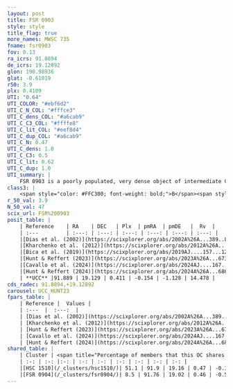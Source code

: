 ```yaml
---
layout: post
title: FSR 0903
style: style
title_flag: true
more_names: MWSC 735
fname: fsr0903
fov: 0.13
ra_icrs: 91.8894
de_icrs: 19.12892
glon: 190.98936
glat: -0.61019
r50: 3.9
plx: 0.4109
UTI: "0.64"
UTI_COLOR: "#ebf6d2"
UTI_C_N_COL: "#fffce3"
UTI_C_dens_COL: "#a6cab9"
UTI_C_C3_COL: "#ffffe8"
UTI_C_lit_COL: "#eef8d4"
UTI_C_dup_COL: "#a6cab9"
UTI_C_N: 0.47
UTI_C_dens: 1.0
UTI_C_C3: 0.5
UTI_C_lit: 0.62
UTI_C_dup: 1.0
UTI_summary: |
    FSR 0903 is a poorly populated, very dense object of intermediate C3 quality. It is moderately studied in the literature. This object shares a significant percentage of members with 2 later reported entries.
class3: |
    <span style="color: #FFC300; font-weight: bold;">B</span><span style="color: #FFC300; font-weight: bold;">B</span>
r_50_val: 3.9
N_50_val: 47
scix_url: FSR%200903
posit_table: |
    | Reference    | RA    | DEC   | Plx  | pmRA  | pmDE   |  Rv  |
    | :---         | :---: | :---: | :---: | :---: | :---: | :---: |
    |[Dias et al. (2002)](https://scixplorer.org/abs/2002A%26A...389..871D) | 91.892 | 19.113 | -- | -1.27 | -4.22 | -- |
    |[Kharchenko et al. (2012)](https://scixplorer.org/abs/2012A%26A...543A.156K) | 91.882 | 19.095 | -- | 1.48 | -5.42 | -- |
    |[Bica et al. (2019)](https://scixplorer.org/abs/2019AJ....157...12B) | 91.896 | 19.111 | -- | -- | -- | -- |
    |[Hunt & Reffert (2023)](https://scixplorer.org/abs/2023A%26A...673A.114H) | 91.874 | 19.093 | 0.394 | -0.158 | -1.142 | 14.02 |
    |[Cavallo et al. (2024)](https://scixplorer.org/abs/2024AJ....167...12C) | 91.899 | 19.127 | 0.392 | -- | -- | -- |
    |[Hunt & Reffert (2024)](https://scixplorer.org/abs/2024A%26A...686A..42H) | 91.874 | 19.093 | 0.394 | -0.158 | -1.142 | 14.02 |
    | **UCC** |91.889 | 19.129 | 0.411 | -0.154 | -1.128 | 14.478 | 
cds_radec: 91.8894,+19.12892
carousel: UCC_HUNT23
fpars_table: |
    | Reference |  Values |
    | :---  |  :---:  |
    | [Dias et al. (2002)](https://scixplorer.org/abs/2002A%26A...389..871D) | `E(B-V)=1.041, Dist=1633.0, Age=8.81` |
    | [Kharchenko et al. (2012)](https://scixplorer.org/abs/2012A%26A...543A.156K) | `e_bv=1.041, distance=1633, log_age=8.81` |
    | [Hunt & Reffert (2023)](https://scixplorer.org/abs/2023A%26A...673A.114H) | `AV50=3.163, diffAV50=0.853, MOD50=11.793, logAge50=8.513` |
    | [Cavallo et al. (2024)](https://scixplorer.org/abs/2024AJ....167...12C) | `AV50=3.1, dMod50=11.65, logAge50=8.6, [Fe/H]50=0.41` |
    | [Hunt & Reffert (2024)](https://scixplorer.org/abs/2024A%26A...686A..42H) | `MassJ=185.599` |
shared_table: |
    | Cluster | <span title="Percentage of members that this OC shares with the ones listed">%</span>   | RA   | DEC   | Plx   | pmRA  | pmDE  | Rv | UTI |
    | :-: | :-: |:-: | :-: | :-: | :-: | :-: | :-: | :-: |
    |[HSC 1510](/_clusters/hsc1510/)| 51.1 | 91.9 | 19.16 | 0.47 | -0.13 | -1.1 | 14.48 |0.02 |
    |[FSR 0904](/_clusters/fsr0904/)| 8.5 | 91.76 | 19.02 | 0.46 | -0.5 | -1.11 | 35.95 |0.81 |
---
```

